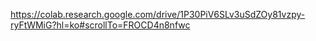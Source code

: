 https://colab.research.google.com/drive/1P30PiV6SLv3uSdZOy81vzpy-ryFtWMiG?hl=ko#scrollTo=FROCD4n8nfwc

